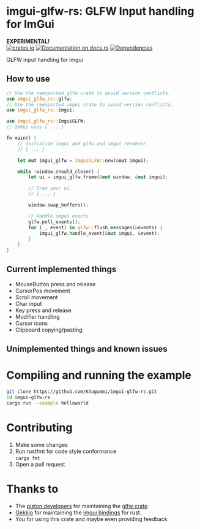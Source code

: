 # imgui-glfw-rs: GLFW Input handling for ImGui
**EXPERIMENTAL!**  
[![crates.io](https://meritbadge.herokuapp.com/imgui-glfw-rs)](https://crates.io/crates/imgui-glfw-rs)
[![Documentation on docs.rs](https://docs.rs/imgui-glfw-rs/badge.svg)](https://docs.rs/imgui)
[![Dependencies](https://deps.rs/repo/github/k4ugummi/imgui-glfw-rs/status.svg)](https://deps.rs/repo/github/k4ugummi/imgui-glfw-rs)

GLFW input handling for imgui

## How to use
```rust
// Use the reexported glfw crate to avoid version conflicts.
use imgui_glfw_rs::glfw;
// Use the reexported imgui crate to avoid version conflicts.
use imgui_glfw_rs::imgui;

use imgui_glfw_rs::ImguiGLFW;
// ImGui uses { ... }

fn main() {
    // Initialize imgui and glfw and imgui renderer.
    // { ... }

    let mut imgui_glfw = ImguiGLFW::new(&mut imgui);

    while !window.should_close() {
        let ui = imgui_glfw.frame(&mut window, &mut imgui);

        // Draw your ui.
        // { ... }

        window.swap_buffers();

        // Handle imgui events
        glfw.poll_events();
        for (_, event) in glfw::flush_messages(&events) {
            imgui_glfw.handle_event(&mut imgui, &event);
        }
    }
}
```

## Current implemented things
- MouseButton press and release
- CursorPos movement
- Scroll movement
- Char input
- Key press and release
- Modifier handling
- Cursor icons
- Clipboard copying/pasting

## Unimplemented things and known issues

# Compiling and running the example
```sh
git clone https://github.com/K4ugummi/imgui-glfw-rs.git
cd imgui-glfw-rs
cargo run --example helloworld
```

# Contributing
1. Make some changes
2. Run rustfmt for code style conformance  
`cargo fmt`
3. Open a pull request

# Thanks to
- The [piston developers](https://github.com/PistonDevelopers) for maintaining the [glfw crate](https://github.com/PistonDevelopers/glfw-rs).
- [Gekkio](https://github.com/Gekkio) for maintaining the [imgui bindings](https://github.com/Gekkio/imgui-rs) for rust.
- You for using this crate and maybe even providing feedback
